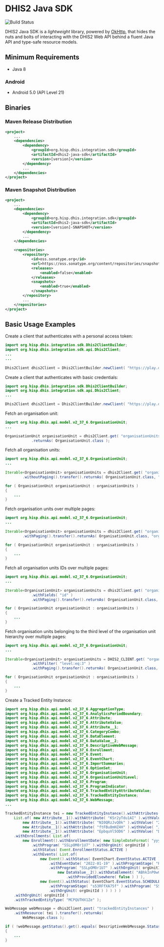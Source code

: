 # DHIS2 Java SDK

![Build Status](https://github.com/dhis2/dhis2-java-sdk/workflows/CI/badge.svg)

DHIS2 Java SDK is a _lightweight_ library, powered by [OkHttp](https://square.github.io/okhttp/), that hides the nuts and bolts of interacting with the DHIS2 Web API behind a fluent Java API and type-safe resource models.

## Minimum Requirements

- Java 8

### Android

- Android 5.0 (API Level 21)

## Binaries

### Maven Release Distribution

```xml
<project>
    ...
    <dependencies>
        <dependency>
            <groupId>org.hisp.dhis.integration.sdk</groupId>
            <artifactId>dhis2-java-sdk</artifactId>
            <version>[version]</version>
        </dependency>
        ...
    </dependencies>
</project>
```

### Maven Snapshot Distribution

```xml
<project>
    ...
    <dependencies>
        <dependency>
            <groupId>org.hisp.dhis.integration.sdk</groupId>
            <artifactId>dhis2-java-sdk</artifactId>
            <version>[version]-SNAPSHOT</version>
        </dependency>
        ...
    </dependencies>
    
    <repositories>
        <repository>
            <id>oss.sonatype.org</id>
            <url>https://oss.sonatype.org/content/repositories/snapshots</url>
            <releases>
                <enabled>false</enabled>
            </releases>
            <snapshots>
                <enabled>true</enabled>
            </snapshots>
        </repository>
        ...
    </repositories>
</project>
```

## Basic Usage Examples

Create a client that authenticates with a personal access token:

```java
import org.hisp.dhis.integration.sdk.Dhis2ClientBuilder;
import org.hisp.dhis.integration.sdk.api.Dhis2Client;
...
...
    
Dhis2Client dhis2Client = Dhis2ClientBuilder.newClient( "https://play.dhis2.org/2.37.7/api", "d2pat_apheulkR1x7ac8vr9vcxrFkXlgeRiFc94200032556" ).build()
```

Create a client that authenticates with basic credentials:

```java
import org.hisp.dhis.integration.sdk.Dhis2ClientBuilder;
import org.hisp.dhis.integration.sdk.api.Dhis2Client;
...

Dhis2Client dhis2Client = Dhis2ClientBuilder.newClient( "https://play.dhis2.org/2.37.7/api", "admin", "district" ).build()
```

Fetch an organisation unit:

```java
import org.hisp.dhis.api.model.v2_37_6.OrganisationUnit;
...
    
OrganisationUnit organisationUnit = dhis2Client.get( "organisationUnits/{id}", "fdc6uOvgoji" ).transfer()
            .returnAs( OrganisationUnit.class );
```

Fetch all organisation units:

```java
import org.hisp.dhis.api.model.v2_37_6.OrganisationUnit;
...
    
Iterable<OrganisationUnit> organisationUnits = dhis2Client.get( "organisationUnits/{id}", "fdc6uOvgoji" )
        .withoutPaging().transfer().returnAs( OrganisationUnit.class, "organisationUnits" );

for ( OrganisationUnit organisationUnit : organisationUnits )
{
    ...
}
```

Fetch organisation units over multiple pages:

```java
import org.hisp.dhis.api.model.v2_37_6.OrganisationUnit;
...
    
Iterable<OrganisationUnit> organisationUnits = dhis2Client.get( "organisationUnits" )
        .withPaging().transfer().returnAs( OrganisationUnit.class, "organisationUnits" );

for ( OrganisationUnit organisationUnit : organisationUnits )
{
    ...
}
```

Fetch all organisation units IDs over multiple pages:

```java
import org.hisp.dhis.api.model.v2_37_6.OrganisationUnit;
...
    
Iterable<OrganisationUnit> organisationUnits = dhis2Client.get( "organisationUnits" )
            .withFields( "id" )
            .withPaging().transfer().returnAs( OrganisationUnit.class, "organisationUnits" );

for ( OrganisationUnit organisationUnit : organisationUnits )
{
    ...
}
```

Fetch organisation units belonging to the third level of the organisation unit hierarchy over multiple pages:

```java
import org.hisp.dhis.api.model.v2_37_6.OrganisationUnit;
...
    
Iterable<OrganisationUnit> organisationUnits = DHIS2_CLIENT.get( "organisationUnits/{id}", "fdc6uOvgoji" )
            .withFilter( "level:eq:3" )
            .withPaging().transfer().returnAs( OrganisationUnit.class, "organisationUnits" );

for ( OrganisationUnit organisationUnit : organisationUnits )
{
    ...
}
```

Create a Tracked Entity Instance:

```java
import org.hisp.dhis.api.model.v2_37_6.AggregationType;
import org.hisp.dhis.api.model.v2_37_6.AnalyticsPeriodBoundary;
import org.hisp.dhis.api.model.v2_37_6.Attribute;
import org.hisp.dhis.api.model.v2_37_6.AttributeValue;
import org.hisp.dhis.api.model.v2_37_6.Attribute__1;
import org.hisp.dhis.api.model.v2_37_6.CategoryCombo;
import org.hisp.dhis.api.model.v2_37_6.DataElement;
import org.hisp.dhis.api.model.v2_37_6.DataValue__2;
import org.hisp.dhis.api.model.v2_37_6.DescriptiveWebMessage;
import org.hisp.dhis.api.model.v2_37_6.Enrollment;
import org.hisp.dhis.api.model.v2_37_6.Event;
import org.hisp.dhis.api.model.v2_37_6.EventChart;
import org.hisp.dhis.api.model.v2_37_6.ImportSummaries;
import org.hisp.dhis.api.model.v2_37_6.OptionSet;
import org.hisp.dhis.api.model.v2_37_6.OrganisationUnit;
import org.hisp.dhis.api.model.v2_37_6.OrganisationUnitLevel;
import org.hisp.dhis.api.model.v2_37_6.Program;
import org.hisp.dhis.api.model.v2_37_6.ProgramIndicator;
import org.hisp.dhis.api.model.v2_37_6.TrackedEntityAttributeValue;
import org.hisp.dhis.api.model.v2_37_6.TrackedEntityInstance;
import org.hisp.dhis.api.model.v2_37_6.WebMessage;
...

TrackedEntityInstance tei = new TrackedEntityInstance().withAttributes(
    List.of( new Attribute__1().withAttribute( "KSr2yTdu1AI" ).withValue( uniqueSystemIdentifier ),
        new Attribute__1().withAttribute( "NI0QRzJvQ0k" ).withValue( "2022-01-18" ),
        new Attribute__1().withAttribute( "ftFBu8mHZ4H" ).withValue( "John" ),
        new Attribute__1().withAttribute( "EpbquVl5OD6" ).withValue( "Doe" ) ) )
    .withEnrollments( List.of(
        new Enrollment().withEnrollmentDate( new SimpleDateFormat( "yyyy-MM-dd" ).parse( "2022-01-19" ) )
            .withProgram( "SSLpOM0r1U7" ).withOrgUnit( orgUnitId )
            .withStatus( Event.EnrollmentStatus.ACTIVE )
            .withEvents( List.of(
                new Event().withStatus( EventChart.EventStatus.ACTIVE ).withDueDate( "2022-01-19" )
                    .withEventDate( "2022-01-19" ).withProgramStage( "RcbCl5ww8XY" )
                    .withProgram( "SSLpOM0r1U7" ).withOrgUnit( orgUnitId ).withDataValues( List.of(
                        new DataValue__2().withDataElement( "ABhkInP0wGY" ).withValue( "HOME" )
                            .withProvidedElsewhere( false ) ) ),
                new Event().withStatus( EventChart.EventStatus.SCHEDULE ).withDueDate( "2022-01-19" )
                    .withProgramStage( "s53RFfXA75f" ).withProgram( "SSLpOM0r1U7" )
                    .withOrgUnit( orgUnitId ) ) ) ) )
    .withOrgUnit( orgUnitId )
    .withTrackedEntityType( "MCPQUTHX1Ze" );

WebMessage webMessage = dhis2Client.post( "trackedEntityInstances" )
    .withResource( tei ).transfer().returnAs(
        WebMessage.class );

if ( !webMessage.getStatus().get().equals( DescriptiveWebMessage.Status.OK ) )
{
    ...
}
```
